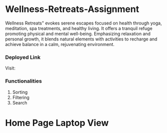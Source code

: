 # Wellness-Retreats-Assignment

Wellness Retreats" evokes serene escapes focused on health through yoga, meditation, spa treatments, and healthy living. It offers a tranquil refuge promoting physical and mental well-being. Emphasizing relaxation and personal growth, it blends natural elements with activities to recharge and achieve balance in a calm, rejuvenating environment.

### Deployed Link
Visit:

### Functionalities

1. Sorting
2. Filtering
3. Search

# Home Page Laptop View


